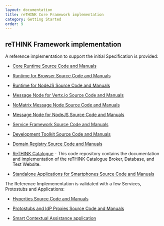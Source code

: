 ```yaml
---
layout: documentation
title: reTHINK Core Framework implementation
category: Getting Started
order: 9
---
```


## reTHINK Framework implementation

A reference implementation to support the initial Specification is provided:

*	[Core Runtime Source Code and Manuals](https://github.com/reTHINK-project/dev-runtime-core)

*	[Runtime for Browser Source Code and Manuals](https://github.com/reTHINK-project/dev-runtime-browser)

*	[Runtime for NodeJS Source Code and Manuals](https://github.com/reTHINK-project/dev-runtime-nodejs)

*	[Message Node for Vertx.io Source Code and Manuals](https://github.com/reTHINK-project/dev-msg-node-vertx)

*	[NoMatrix Message Node Source Code and Manuals](https://github.com/reTHINK-project/dev-msg-node-nomatrix)

*	[Message Node for NodeJS Source Code and Manuals](https://github.com/reTHINK-project/dev-msg-node-nodejs)

*	[Service Framework Source Code and Manuals](https://github.com/reTHINK-project/dev-service-framework)

* [Development Toolkit Source Code and Manuals](https://github.com/reTHINK-project/dev-hyperty-toolkit)

* [Domain Registry Source Code and Manuals](https://github.com/reTHINK-project/dev-registry-domain)

* [ReTHINK Catalogue](https://github.com/reTHINK-project/dev-catalogue) - This code repository contains the documentation and implementation of the reTHINK Catalogue Broker, Database, and Test Website.

* [Standalone Applications for Smartphones Source Code and Manuals](https://github.com/reTHINK-project/dev-standalone-apps)


The Reference Implemenentation is validated with a few Services, Protostubs and Applications:

* [Hyperties Source Code and Manuals](https://github.com/reTHINK-project/dev-hyperty)

* [Protostubs and IdP Proxies Source Code and Manuals](https://github.com/reTHINK-project/dev-protostubs)

* [Smart Contextual Assistance application](https://github.com/reTHINK-project/dev-smart-contextual-assistance-app)
